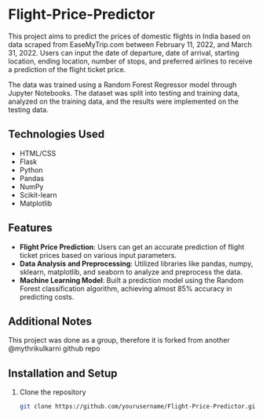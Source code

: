 # Flight-Price-Predictor

This project aims to predict the prices of domestic flights in India based on data scraped from EaseMyTrip.com between February 11, 2022, and March 31, 2022. Users can input the date of departure, date of arrival, starting location, ending location, number of stops, and preferred airlines to receive a prediction of the flight ticket price. 

The data was trained using a Random Forest Regressor model through Jupyter Notebooks. The dataset was split into testing and training data, analyzed on the training data, and the results were implemented on the testing data.

## Technologies Used

- HTML/CSS
- Flask
- Python
- Pandas
- NumPy
- Scikit-learn
- Matplotlib

## Features

- **Flight Price Prediction**: Users can get an accurate prediction of flight ticket prices based on various input parameters.
- **Data Analysis and Preprocessing**: Utilized libraries like pandas, numpy, sklearn, matplotlib, and seaborn to analyze and preprocess the data.
- **Machine Learning Model**: Built a prediction model using the Random Forest classification algorithm, achieving almost 85% accuracy in predicting costs.

## Additional Notes
This project was done as a group, therefore it is forked from another @mythrikulkarni github repo

## Installation and Setup

1. Clone the repository
   ```bash
   git clone https://github.com/yourusername/Flight-Price-Predictor.git

